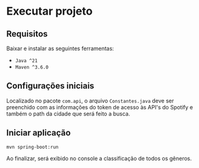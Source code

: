 # Executar projeto

## Requisitos

Baixar e instalar as seguintes ferramentas:

- `Java ^21`
- `Maven ^3.6.0`

## Configurações iniciais

Localizado no pacote `com.api`, o arquivo `Constantes.java` deve ser preenchido com as informações do token de acesso às API's do Spotify e também o path da cidade que será feito a busca.

## Iniciar aplicação

```
mvn spring-boot:run
```

Ao finalizar, será exibido no console a classificação de todos os gêneros.
